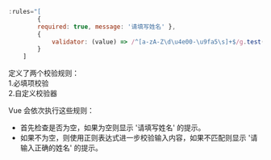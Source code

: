 ```javascript
:rules="[ 
        { 
        required: true, message: '请填写姓名' }, 
        { 
            validator: (value) => /^[a-zA-Z\d\u4e00-\u9fa5\s]+$/g.test(value), message: '请输入正确的姓名' 
        } 
    ] 
```  
定义了两个校验规则：   
    1.必填项校验  
    2.自定义校验器

Vue 会依次执行这些规则：  
+ 首先检查是否为空，如果为空则显示 '请填写姓名' 的提示。   
+ 如果不为空，则使用正则表达式进一步校验输入内容，如果不匹配则显示 '请输入正确的姓名' 的提示。   

